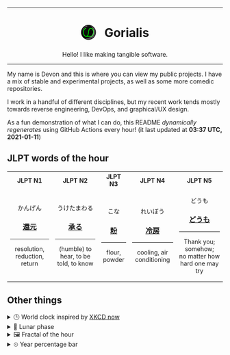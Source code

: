 ***

<h1 align="center">
<sub>
    <img src="readme/resources/avatar.png" height="36">
</sub>
&nbsp;
Gorialis
</h1>
<p align="center">
Hello! I like making tangible software.
</p>

***

My name is Devon and this is where you can view my public projects. I have a mix of stable and experimental projects, as well as some more comedic repositories.

I work in a handful of different disciplines, but my recent work tends mostly towards reverse engineering, DevOps, and graphical/UX design.

As a fun demonstration of what I can do, this README *dynamically regenerates* using GitHub Actions every hour! (it last updated at **03:37 UTC, 2021-01-11**)

<h2>JLPT words of the hour</h2>
<table>
    <tr>
        <th>JLPT N1</th>
        <th>JLPT N2</th>
        <th>JLPT N3</th>
        <th>JLPT N4</th>
        <th>JLPT N5</th>
    </tr>
    <tr>
        <td>
            <p align="center">かんげん</p>
            <h3 align="center"><b><a href="https://jisho.org/search/%E9%82%84%E5%85%83">還元</a></b></h3>
            <hr>
            <p align="center">resolution,<wbr> reduction,<wbr> return</p>
        </td>
        <td>
            <p align="center">うけたまわる</p>
            <h3 align="center"><b><a href="https://jisho.org/search/%E6%89%BF%E3%82%8B">承る</a></b></h3>
            <hr>
            <p align="center">(humble) to hear,<wbr> to be told,<wbr> to know</p>
        </td>
        <td>
            <p align="center">こな</p>
            <h3 align="center"><b><a href="https://jisho.org/search/%E7%B2%89">粉</a></b></h3>
            <hr>
            <p align="center">flour,<wbr> powder</p>
        </td>
        <td>
            <p align="center">れいぼう</p>
            <h3 align="center"><b><a href="https://jisho.org/search/%E5%86%B7%E6%88%BF">冷房</a></b></h3>
            <hr>
            <p align="center">cooling,<wbr> air conditioning</p>
        </td>
        <td>
            <p align="center">どうも</p>
            <h3 align="center"><b><a href="https://jisho.org/search/%E3%81%A9%E3%81%86%E3%82%82">どうも</a></b></h3>
            <hr>
            <p align="center">Thank you;<br> somehow;<br> no matter how hard one may try</p>
        </td>
    </tr>
</table>

<h2>Other things</h2>
<details>
<summary>🕒  World clock inspired by <a href="https://xkcd.com/now">XKCD now</a></summary>

> <img src="generated/now.png" width="512">

</details>
<details>
<summary>🌙 Lunar phase</summary>

The moon is approximately 95.07% through its phase ().

</details>
<details>
<summary>&#x1f5bc; Fractal of the hour</summary>

> <img src="generated/fractal.png" width="512">

</details>
<details>
<summary>&#x23f2; Year percentage bar</summary>
<pre><code>2021 [▁▁▁▁▁▁▁▁▁▁▁▁▁▁▁▁▁▁▁▁] 2.78%</code></pre>
</details>
